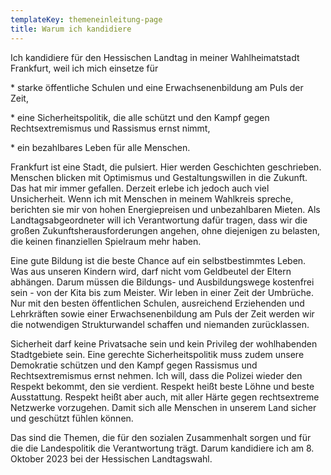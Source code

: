 ```yaml
---
templateKey: themeneinleitung-page
title: Warum ich kandidiere
---
```

Ich kandidiere für den Hessischen Landtag in meiner Wahlheimatstadt Frankfurt, weil ich mich einsetze für



\* starke öffentliche Schulen und eine Erwachsenenbildung am Puls der Zeit, 

\* eine Sicherheitspolitik, die alle schützt und den Kampf gegen Rechtsextremismus und Rassismus ernst nimmt, 

\* ein bezahlbares Leben für alle Menschen.



Frankfurt ist eine Stadt, die pulsiert. Hier werden Geschichten geschrieben. Menschen blicken mit Optimismus und Gestaltungswillen in die Zukunft. Das hat mir immer gefallen. Derzeit erlebe ich jedoch auch viel Unsicherheit. Wenn ich mit Menschen in meinem Wahlkreis spreche, berichten sie mir von hohen Energiepreisen und unbezahlbaren Mieten. Als Landtagsabgeordneter will ich Verantwortung dafür tragen, dass wir die großen Zukunftsherausforderungen angehen, ohne diejenigen zu belasten, die keinen finanziellen Spielraum mehr haben. 



Eine gute Bildung ist die beste Chance auf ein selbstbestimmtes Leben. Was aus unseren Kindern wird, darf nicht vom Geldbeutel der Eltern abhängen. Darum müssen die Bildungs- und Ausbildungswege kostenfrei sein - von der Kita bis zum Meister. Wir leben in einer Zeit der Umbrüche. Nur mit den besten öffentlichen Schulen, ausreichend Erziehenden und Lehrkräften sowie einer Erwachsenenbildung am Puls der Zeit werden wir die notwendigen Strukturwandel schaffen und niemanden zurücklassen. 



Sicherheit darf keine Privatsache sein und kein Privileg der wohlhabenden Stadtgebiete sein. Eine gerechte Sicherheitspolitik muss zudem unsere Demokratie schützen und den Kampf gegen Rassismus und Rechtsextremismus ernst nehmen. Ich will, dass die Polizei wieder den Respekt bekommt, den sie verdient. Respekt heißt beste Löhne und beste Ausstattung. Respekt heißt aber auch, mit aller Härte gegen rechtsextreme Netzwerke vorzugehen. Damit sich alle Menschen in unserem Land sicher und geschützt fühlen können.



Das sind die Themen, die für den sozialen Zusammenhalt sorgen und für die die Landespolitik die Verantwortung trägt. Darum kandidiere ich am 8. Oktober 2023 bei der Hessischen Landtagswahl.